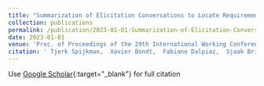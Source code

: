 ```yaml
---
title: "Summarization of Elicitation Conversations to Locate Requirements-Relevant Information"
collection: publications
permalink: /publication/2023-01-01-Summarization-of-Elicitation-Conversations-to-Locate-Requirements-Relevant-Information
date: 2023-01-01
venue: 'Proc. of Proceedings of the 29th International Working Conference on Requirements Engineering: Foundation for Software Quality (REFSQ 2023)'
citation: ' Tjerk Spijkman,  Xavier Bondt,  Fabiano Dalpiaz,  Sjaak Brinkkemper, &quot;Summarization of Elicitation Conversations to Locate Requirements-Relevant Information.&quot; Proc. of Proceedings of the 29th International Working Conference on Requirements Engineering: Foundation for Software Quality (REFSQ 2023), 2023.'
---
```

Use [Google Scholar](https://scholar.google.com/scholar?q=Summarization+of+Elicitation+Conversations+to+Locate+Requirements+Relevant+Information){:target="_blank"} for full citation